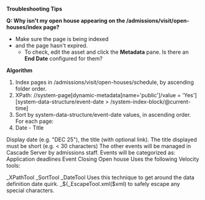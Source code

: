 **Troubleshooting Tips**

**Q: Why isn't my open house appearing on the /admissions/visit/open-houses/index page?**
- Make sure the page is being indexed
- and the page hasn't expired.
  - To check, edit the asset and click the **Metadata** pane. Is there an **End Date** configured for them?

**Algorithm**

1. Index pages in /admissions/visit/open-houses/schedule, by ascending folder order.
2. XPath: //system-page[dynamic-metadata[name='public']/value = 'Yes'][system-data-structure/event-date > /system-index-block/@current-time]
3. Sort by system-data-structure/event-date values, in ascending order.
For each page:
  1. Date - Title

Display date (e.g. "DEC 25"), the title (with optional link). The title displayed must be short (e.g. < 30 characters) The other events will be managed in Cascade Server by admissions staff. Events will be categorized as: Application deadlines Event Closing Open house
Uses the following Velocity tools:

_XPathTool
_SortTool
_DateTool Uses this technique to get around the data definition date quirk.
_${_EscapeTool.xml($xml) to safely escape any special characters.
